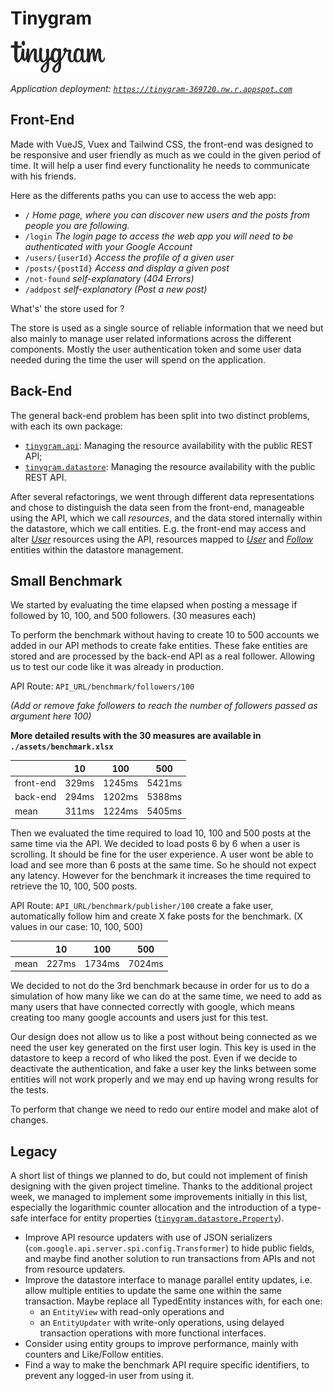 # Tinygram

![Tinygram logo](src/main/webapp/public/images/tinygram-login.png)

*_Application deployment:_ [`https://tinygram-369720.nw.r.appspot.com`](https://tinygram-369720.nw.r.appspot.com)*

## Front-End

Made with VueJS, Vuex and Tailwind CSS, the front-end was designed to be responsive and user friendly as much as we could in the given period of time. It will help a user find every functionality he needs to communicate with his friends. 

Here as the differents paths you can use to access the web app:

- `/` *Home page, where you can discover new users and the posts from people you are following.*
- `/login` *The login page to access the web app you will need to be authenticated with your Google Account*
- `/users/{userId}` *Access the profile of a given user*
- `/posts/{postId}` *Access and display a given post*
- `/not-found` *self-explanatory (404 Errors)*
- `/addpost` *self-explanatory (Post a new post)*

What's' the store used for ?

The store is used as a single source of reliable information that we need but also mainly to manage user related informations across the different components. Mostly the user authentication token and some user data needed during the time the user will spend on the application.

## Back-End

The general back-end problem has been split into two distinct problems, with each its own package:

- [`tinygram.api`](src/main/java/tinygram/api): Managing the resource availability with the public REST API;
- [`tinygram.datastore`](src/main/java/tinygram/datastore): Managing the resource availability with the public REST API.

After several refactorings, we went through different data representations and chose to distinguish the data seen from the front-end, manageable using the API, which we call *resources*, and the data stored internally within the datastore, which we call entities. E.g. the front-end may access and alter [*User*](src/main/java/tinygram/api/UserResource.java) resources using the API, resources mapped to [*User*](src/main/java/tinygram/datastore/UserEntity.java) and [*Follow*](src/main/java/tinygram/datastore/FollowEntity.java) entities within the datastore management.

## Small Benchmark

We started by evaluating the time elapsed when posting a message if followed by 10, 100, and 500 followers. (30 measures each)

To perform the benchmark without having to create 10 to 500 accounts we added in our API methods to create fake entities. 
These fake entities are stored and are processed by the back-end API as a real follower. Allowing us to test our code like it 
was already in production.

API Route: `API_URL/benchmark/followers/100` 

*(Add or remove fake followers to reach the number of followers passed as argument here 100)*

**More detailed results with the 30 measures are available in `./assets/benchmark.xlsx`**

|              | 10    | 100     |   500   |
|--------------|-------|---------|---------|
| front-end    | 329ms | 1245ms  | 5421ms  |
| back-end     | 294ms | 1202ms  | 5388ms  |
| mean         | 311ms | 1224ms  | 5405ms  |

Then we evaluated the time required to load 10, 100 and 500 posts at the same time via the API. 
We decided to load posts 6 by 6 when a user is scrolling. It should be fine for the user experience.
A user wont be able to load and see more than 6 posts at the same time. So he should not expect any latency.
However for the benchmark it increases the time required to retrieve the 10, 100, 500 posts.

API Route: `API_URL/benchmark/publisher/100` create a fake user, automatically follow him and create X fake posts
for the benchmark. (X values in our case: 10, 100, 500)

|              | 10    | 100     |   500   |
|--------------|-------|---------|---------|
| mean         | 227ms | 1734ms  | 7024ms  |

We decided to not do the 3rd benchmark because in order for us to do a simulation of how many like we can do at the same time, we need to add as many users that have connected correctly with google, which means creating too many google accounts and users just for this test.

Our design does not allow us to like a post without being connected as we need the user key generated on the first user login. This key is used in the datastore to keep a record of who liked the post.
Even if we decide to deactivate the authentication, and fake a user key the links between some entities will not work properly and we may end up having wrong results for the tests.

To perform that change we need to redo our entire model and make alot of changes.

## Legacy

A short list of things we planned to do, but could not implement of finish designing with the given project timeline. Thanks to the additional project week, we managed to implement some improvements initially in this list, especially the logarithmic counter allocation and the introduction of a type-safe interface for entity properties ([`tinygram.datastore.Property`](src/main/java/tinygram/datastore/Property.java)).

- Improve API resource updaters with use of JSON serializers (`com.google.api.server.spi.config.Transformer`) to hide public fields, and maybe find another solution to run transactions from APIs and not from resource updaters.
- Improve the datastore interface to manage parallel entity updates, i.e. allow multiple entities to update the same one within the same transaction. Maybe replace all TypedEntity instances with, for each one:
    - an `EntityView` with read-only operations and
    - an `EntityUpdater` with write-only operations, using delayed transaction operations with more functional interfaces.
- Consider using entity groups to improve performance, mainly with counters and Like/Follow entities.
- Find a way to make the benchmark API require specific identifiers, to prevent any logged-in user from using it.
